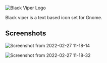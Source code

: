 ![Black Viper Logo](https://user-images.githubusercontent.com/60283532/155878656-5c3b561e-2127-46e1-b243-7a0d78813b67.png)

Black viper is a text based icon set for Gnome.


Screenshots
--
![Screenshot from 2022-02-27 11-18-14](https://user-images.githubusercontent.com/60283532/155878723-0e9a8208-0dd7-45e3-8d2e-444639524a20.png)

![Screenshot from 2022-02-27 11-18-32](https://user-images.githubusercontent.com/60283532/155878728-0dffc1b8-eadc-446e-9755-35d3b43f4941.png)
